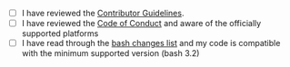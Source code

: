- [ ] I have reviewed the [Contributor Guidelines][contributor].
- [ ] I have reviewed the [Code of Conduct][coc] and aware of the officially supported platforms
- [ ] I have read through the [bash changes list][bashchanges] and my code is compatible with the minimum supported version (bash 3.2)

[bashchanges]: https://tiswww.case.edu/php/chet/bash/CHANGES
[contributor]: CONTRIBUTING.md
[coc]: https://github.com/bats-core/bats-core/blob/master/CODE_OF_CONDUCT.md
[platforms]: https://github.com/bats-core/bats-core/blob/master/CONTRIBUTING.md
[issues]: https://github.com/bats-core/bats-core/issues?utf8=%E2%9C%93&q=is%3Aissue